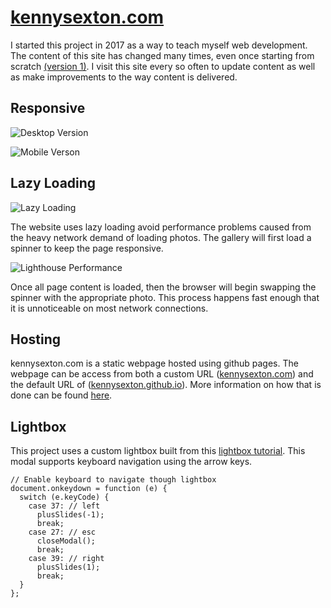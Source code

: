 # [kennysexton.com](https://kennysexton.com)

I started this project in 2017 as a way to teach myself web development. The content of this site has changed many times,  even once starting from scratch [(version 1)](https://kennysexton.com/website.v1/index.html).  I visit this site every so often to update content as well as make improvements to the way content is delivered.


## Responsive

![Desktop Version](https://imgur.com/hOadEP2.jpg)

![Mobile Verson](https://imgur.com/49xK5i9.jpg)

## Lazy Loading


![Lazy Loading](https://imgur.com/JZbU6x0.jpg)

The website uses lazy loading avoid performance problems caused from the heavy network demand of loading photos.  The gallery will first load a spinner to keep the page responsive.

![Lighthouse Performance](https://imgur.com/SftVqdT.jpg)

Once all page content is loaded, then the browser will begin swapping the spinner with the appropriate photo.  This process happens fast enough that it is unnoticeable on most network connections.

## Hosting

kennysexton.com is a static webpage hosted using github pages. The webpage can be access from both a custom URL ([kennysexton.com](https://kennysexton.com)) and the default URL of ([kennysexton.github.io](http://kennysexton.github.io/)).  More information on how that is done can be found [here](https://help.github.com/en/github/working-with-github-pages/about-custom-domains-and-github-pages).

## Lightbox

This project uses a custom lightbox built from this [lightbox tutorial](https://www.w3schools.com/howto/howto_js_lightbox.asp). This modal supports keyboard navigation using the arrow keys.

```
// Enable keyboard to navigate though lightbox
document.onkeydown = function (e) {
  switch (e.keyCode) {
    case 37: // left
      plusSlides(-1);
      break;
    case 27: // esc
      closeModal();
      break;
    case 39: // right
      plusSlides(1);
      break;
  }
};
```

